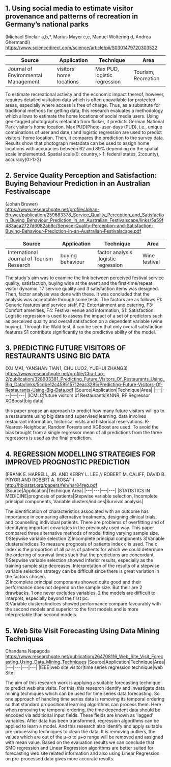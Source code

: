 ## 1. Using social media to estimate visitor provenance and patterns of recreation in Germany’s national parks
(Michael Sinclair a,b,*, Marius Mayer c,e, Manuel Woltering d, Andrea Ghermandi)
https://www.sciencedirect.com/science/article/pii/S0301479720303522

|Source|Application|Technique|Area|
|---|---|---|---|
|Journal of Environmental Management|visitors’ home locations|Max PUD, logistic regression|Tourism, Recreation|

To estimate recreational activity and the economic impact thereof, however, requires detailed visitation data which is often unavailable for protected areas, especially where access is free of charge.
Thus, as a substitute for traditional methods for getting data, this research evaluates a methodology which allows to estimate the home locations of social media users.
Using geo-tagged photographs metadata from flicker, it predicts German National Park visitor's home location.
Max PUD(Photo-user-days (PUD), i.e., unique combinations of user
and date,) and logistic regression are used to predict visitors' home location.
Then, it compares the prediction to the survey data.
Results show that photograph metadata can be used to assign home locations with accuracies between 62 and 89% depending on the spatial scale implemented.
Spatial scale(0: country,> 1: federal states, 2:county), accuracy(0>1>2)

## 2. Service Quality Perception and Satisfaction: Buying Behaviour Prediction in an Australian Festivalscape
(Johan Bruwer)<br>
https://www.researchgate.net/profile/Johan-Bruwer/publication/259683378_Service_Quality_Perception_and_Satisfaction_Buying_Behaviour_Prediction_in_an_Australian_Festivalscape/links/5a59f483aca2727d6082ab8c/Service-Quality-Perception-and-Satisfaction-Buying-Behaviour-Prediction-in-an-Australian-Festivalscape.pdf

|Source|Application|Technique|Area|
|---|---|---|---|
|International Journal of Tourism Research|buying behaviour|factor analysis ,logistic regression|Wine festival|

The study's aim was to examine the link between perceived festival service quality, satisfaction, buying wine at the event and the first‐time/repeat visitor dynamic.
17 service quality and 3 satisfaction items was designed. Then, factor analysis was done with these. It was concluded that the analysis was acceptable through some tests.
The factors are as follows F1: Generic features and service staff, F2: Entertainment and catering, F3: Comfort amenities, F4: Festival venue and information, S1: Satisfaction.
Logistic regression is used to assess the impact of a set of predictors such as perceived quality and overall satisfaction on a dependent variable (wine buying).
Through the Wald test, it can be seen that only overall satisfaction features S1 contribute significantly to the predictive ability of the model.


## 3. PREDICTING FUTURE VISITORS OF RESTAURANTS USING BIG DATA
(XU MA1, YANSHAN TIAN1, CHU LUO2, YUEHUI ZHANG3)<br>
https://www.researchgate.net/profile/Chu-Luo-2/publication/328903381_Predicting_Future_Visitors_Of_Restaurants_Using_Big_Data/links/5cdbe12c458515712eac3285/Predicting-Future-Visitors-Of-Restaurants-Using-Big-Data.pdf
|Source|Application|Technique|Area|
|---|---|---|---|
|ICMLC|future visitors of Restaurants|KNNR, RF Regressor XGBoost|big data|

this paper propse an approach to predict how many future visitors will go to a restaurante using  big data and supervised learning.
data involves restaurant information, historical visits and historical reservations.
K-Nearest-Neighbour, Random Forests and XGBoost are used.
To avoid the bias brought from a single regressor mean of all predictions from the three regressors is used as the final prediction.

## 4. REGRESSION MODELLING STRATEGIES FOR IMPROVED PROGNOSTIC PREDICTION
(FRANK E. HARRELL, JR. AND KERRY L. LEE // ROBERT M. CALIFF, DAVID B. PRYOR AND ROBERT A. ROSATI)<br>
http://hbiostat.org/papers/feh/har84reg.pdf
|Source|Application|Technique|Area|
|---|---|---|---|
|STATISTICS IN MEDICINE|prognosis of patients|Stepwise variable selection, Incomplete principal components, Variable clusters/indices|Survival analysis|

The identification of characteristics associated with an outcome has importance in comparing alternative treatments, designing clinical trials, and counselling individual patients. There are problems of overfitting and of identifying important covariates in the previously used way. This paper compared three alternative methods of model fitting varying sample size. 1)Stepwise variable selection 2)Incomplete principal components 3)Variable clusters/indices To measure prognosis of patients index c is used. The c index is the proportion of all pairs of patients for which we could determine the ordering of survival times such that the predictions are concordant.<br>
1)Stepwise variable selection showed inferior results, especially as the training sample size decreases. Interpretation of the results of a stepwise variable selection strategy can be difficult since there is great variation in the factors chosen.<br>
2)Incomplete principal components showed quite good and their performance does not depend on the sample size. But their are 2 drawbacks.  1 one never excludes variables. 2 the models are difficult to interpret, especially beyond the first pc.<br>
3)Variable clusters/indices showed performance compare favourably with the second models and superior to the first models and is more interpretable than second models.

## 5. Web Site Visit Forecasting Using Data Mining Techniques
Chandana Napagoda<br>
https://www.researchgate.net/publication/264708116_Web_Site_Visit_Forecasting_Using_Data_Mining_Techniques
|Source|Application|Technique|Area|
|---|---|---|---|
|IEEE|web site visitor|time series regression technique|web Site|

The aim of this research work is applying a suitable forecasting technique to predict web site visits.
For this, this research identify and investigate data mining techniques which can be used for time series data forecasting.
So one approach of handling time series data is removing its temporal ordering so that standard propositional learning algorithms can process them. Here when removing the temporal ordering, the time dependent data should be encoded via additional input fields. These fields are known as 'lagged' variables. After data has been transformed, regression algorithms can be applied to learn a model.
And this research also Identify and apply suitable pre-processing techniques to clean the data.
It is removing outliers, the values which are out of the μ–σ to μ+σ range will be removed and assigned with mean value.
Based on the evaluation results we can conclude that SMO regression and Linear Regression algorithms are better suited for forecasting web site related information and also using Linear Regression on pre-processed data gives more accurate results.

